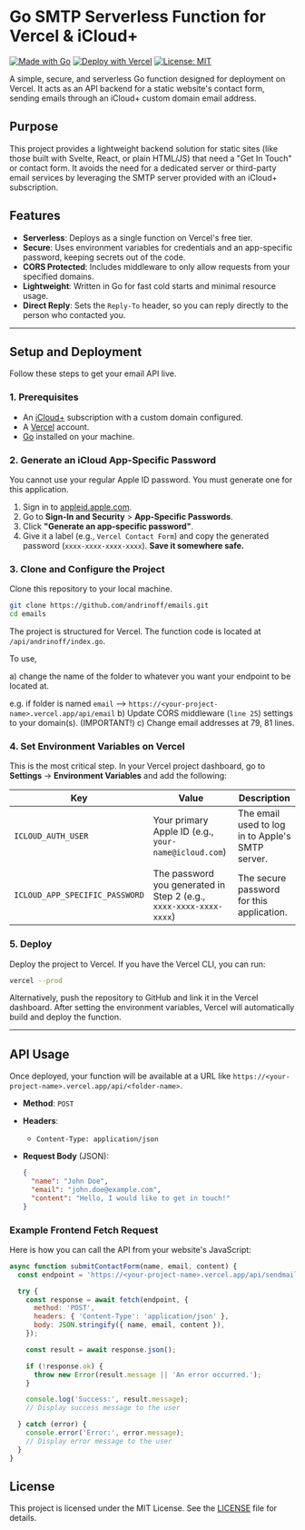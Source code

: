 # Go SMTP Serverless Function for Vercel & iCloud+

[![Made with Go](https://img.shields.io/badge/Made%20with-Go-00ADD8.svg?style=for-the-badge&logo=go)](https://go.dev/)
[![Deploy with Vercel](https://vercel.com/button)](https://vercel.com/new/clone?repository-url=https%3A%2F%2Fgithub.com%2Fandrinoff%2Femails)
[![License: MIT](https://img.shields.io/badge/License-MIT-yellow.svg?style=for-the-badge)](https://opensource.org/licenses/MIT)

A simple, secure, and serverless Go function designed for deployment on Vercel. It acts as an API backend for a static website's contact form, sending emails through an iCloud+ custom domain email address.

## Purpose

This project provides a lightweight backend solution for static sites (like those built with Svelte, React, or plain HTML/JS) that need a "Get In Touch" or contact form. It avoids the need for a dedicated server or third-party email services by leveraging the SMTP server provided with an iCloud+ subscription.

## Features

- **Serverless**: Deploys as a single function on Vercel's free tier.
- **Secure**: Uses environment variables for credentials and an app-specific password, keeping secrets out of the code.
- **CORS Protected**: Includes middleware to only allow requests from your specified domains.
- **Lightweight**: Written in Go for fast cold starts and minimal resource usage.
- **Direct Reply**: Sets the `Reply-To` header, so you can reply directly to the person who contacted you.

---

## Setup and Deployment

Follow these steps to get your email API live.

### 1. Prerequisites

- An [iCloud+](https://www.apple.com/icloud/) subscription with a custom domain configured.
- A [Vercel](https://vercel.com) account.
- [Go](https://go.dev/dl/) installed on your machine.

### 2. Generate an iCloud App-Specific Password

You cannot use your regular Apple ID password. You must generate one for this application.

1.  Sign in to [appleid.apple.com](https://appleid.apple.com).
2.  Go to **Sign-In and Security** > **App-Specific Passwords**.
3.  Click **"Generate an app-specific password"**.
4.  Give it a label (e.g., `Vercel Contact Form`) and copy the generated password (`xxxx-xxxx-xxxx-xxxx`). **Save it somewhere safe.**

### 3. Clone and Configure the Project

Clone this repository to your local machine.

```bash
git clone https://github.com/andrinoff/emails.git
cd emails
```

The project is structured for Vercel. The function code is located at `/api/andrinoff/index.go`.

To use,

  a) change the name of the folder to whatever you want your endpoint to be located at.

  e.g.
    if folder is named `email` --> `https://<your-project-name>.vercel.app/api/email`
  b) Update CORS middleware (`line 25`) settings to your domain(s). (IMPORTANT!)
  c) Change email addresses at 79, 81 lines.


### 4. Set Environment Variables on Vercel

This is the most critical step. In your Vercel project dashboard, go to **Settings** -> **Environment Variables** and add the following:

| Key                           | Value                                                              | Description                                     |
| ----------------------------- | ------------------------------------------------------------------ | ----------------------------------------------- |
| `ICLOUD_AUTH_USER`            | Your primary Apple ID (e.g., `your-name@icloud.com`)               | The email used to log in to Apple's SMTP server. |
| `ICLOUD_APP_SPECIFIC_PASSWORD`| The password you generated in Step 2 (e.g., `xxxx-xxxx-xxxx-xxxx`) | The secure password for this application.       |

### 5. Deploy

Deploy the project to Vercel. If you have the Vercel CLI, you can run:

```bash
vercel --prod
```

Alternatively, push the repository to GitHub and link it in the Vercel dashboard. After setting the environment variables, Vercel will automatically build and deploy the function.

---

## API Usage

Once deployed, your function will be available at a URL like `https://<your-project-name>.vercel.app/api/<folder-name>`.

- **Method**: `POST`
- **Headers**:
  - `Content-Type: application/json`
- **Request Body** (JSON):

  ```json
  {
    "name": "John Doe",
    "email": "john.doe@example.com",
    "content": "Hello, I would like to get in touch!"
  }
  ```

### Example Frontend Fetch Request

Here is how you can call the API from your website's JavaScript:

```javascript
async function submitContactForm(name, email, content) {
  const endpoint = 'https://<your-project-name>.vercel.app/api/sendmail';

  try {
    const response = await fetch(endpoint, {
      method: 'POST',
      headers: { 'Content-Type': 'application/json' },
      body: JSON.stringify({ name, email, content }),
    });

    const result = await response.json();

    if (!response.ok) {
      throw new Error(result.message || 'An error occurred.');
    }

    console.log('Success:', result.message);
    // Display success message to the user

  } catch (error) {
    console.error('Error:', error.message);
    // Display error message to the user
  }
}
```

## License

This project is licensed under the MIT License. See the [LICENSE](LICENSE) file for details.
